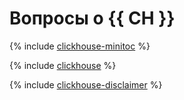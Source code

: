 # Вопросы о {{ CH }}

{% include [clickhouse-minitoc](../../_qa/managed-clickhouse/minitoc/clickhouse.md) %}

{% include [clickhouse](../../_qa/managed-clickhouse/clickhouse.md) %}

{% include [clickhouse-disclaimer](../../_includes/clickhouse-disclaimer.md) %}
